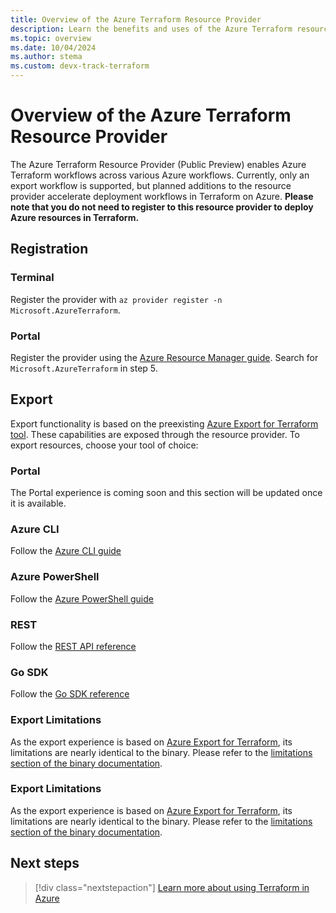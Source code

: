 ```yaml
---
title: Overview of the Azure Terraform Resource Provider
description: Learn the benefits and uses of the Azure Terraform resource provider
ms.topic: overview
ms.date: 10/04/2024
ms.author: stema
ms.custom: devx-track-terraform
---
```


# Overview of the Azure Terraform Resource Provider

The Azure Terraform Resource Provider (Public Preview) enables Azure Terraform workflows across various Azure workflows. Currently, only an export workflow is supported, but planned additions to the resource provider accelerate deployment workflows in Terraform on Azure. **Please note that you do not need to register to this resource provider to deploy Azure resources in Terraform.**

## Registration
### Terminal
Register the provider with `az provider register -n Microsoft.AzureTerraform`. 

### Portal
Register the provider using the [Azure Resource Manager guide](https://learn.microsoft.com/en-us/azure/azure-resource-manager/management/resource-providers-and-types#azure-portal). Search for `Microsoft.AzureTerraform` in step 5.

## Export
Export functionality is based on the preexisting [Azure Export for Terraform tool](../azure-export-for-terraform/export-terraform-overview.md). These capabilities are exposed through the resource provider. To export resources, choose your tool of choice:

### Portal
The Portal experience is coming soon and this section will be updated once it is available.

### Azure CLI
Follow the [Azure CLI guide](https://learn.microsoft.com/en-us/cli/azure/service-page/azureterraform?view=azure-cli-latest)

### Azure PowerShell
Follow the [Azure PowerShell guide](https://learn.microsoft.com/en-us/powershell/module/az.terraform/?view=azps-13.2.0)

### REST
Follow the [REST API reference](https://learn.microsoft.com/en-us/rest/api/terraform/terraform/export-terraform?view=rest-terraform-2023-07-01-preview&tabs=HTTP)

### Go SDK
Follow the [Go SDK reference](https://pkg.go.dev/github.com/Azure/azure-sdk-for-go/sdk/resourcemanager/terraform/armterraform)

### Export Limitations
As the export experience is based on [Azure Export for Terraform](../azure-export-for-terraform/export-terraform-overview.md), its limitations are nearly identical to the binary. Please refer to the [limitations section of the binary documentation](../azure-export-for-terraform/export-terraform-concepts.md).

### Export Limitations
As the export experience is based on [Azure Export for Terraform](../azure-export-for-terraform/export-terraform-overview.md), its limitations are nearly identical to the binary. Please refer to the [limitations section of the binary documentation](../azure-export-for-terraform/export-terraform-concepts.md).

## Next steps

> [!div class="nextstepaction"] 
> [Learn more about using Terraform in Azure](/azure/terraform)
